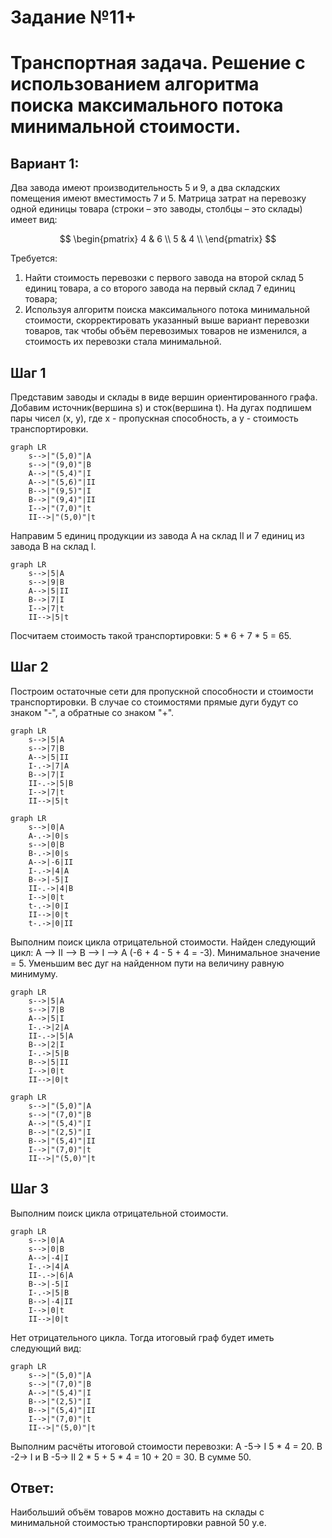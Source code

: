 # Задание №11+
# Транспортная задача. Решение с использованием алгоритма поиска максимального потока минимальной стоимости.
## Вариант 1:

Два завода имеют производительность 5 и 9, а два складских помещения имеют вместимость 7 и 5. Матрица затрат на перевозку одной единицы товара (строки – это заводы, столбцы – это склады) имеет вид:

$$
 \begin{pmatrix}    
  4 & 6 \\ 
  5 & 4 \\ 
 \end{pmatrix}    
$$

Требуется:
1. Найти стоимость перевозки с первого завода на второй склад 5 единиц товара, а со второго завода на первый склад 7 единиц товара;
2. Используя алгоритм поиска максимального потока минимальной стоимости, скорректировать указанный выше вариант перевозки товаров, так чтобы объём перевозимых товаров не изменился, а стоимость их перевозки стала минимальной.


## Шаг 1
Представим заводы и склады в виде вершин ориентированного графа. Добавим источник(вершина s) и сток(вершина t). На дугах подпишем пары чисел (x, y), где x - пропускная способность, а y - стоимость транспортировки.
```mermaid
graph LR
    s-->|"(5,0)"|A
    s-->|"(9,0)"|B
    A-->|"(5,4)"|I
    A-->|"(5,6)"|II
    B-->|"(9,5)"|I
    B-->|"(9,4)"|II
    I-->|"(7,0)"|t
    II-->|"(5,0)"|t
```
Направим 5 единиц продукции из завода А на склад II и 7 единиц из завода B на склад I.
```mermaid
graph LR
    s-->|5|A
    s-->|9|B
    A-->|5|II
    B-->|7|I
    I-->|7|t
    II-->|5|t
```
Посчитаем стоимость такой транспортировки: 5 * 6 + 7 * 5 = 65.
## Шаг 2
Построим остаточные сети для пропускной способности и стоимости транспортировки. В случае со стоимостями прямые дуги будут со знаком "-", а обратные со знаком "+".
```mermaid
graph LR
    s-->|5|A
    s-->|7|B
    A-->|5|II
    I-.->|7|A
    B-->|7|I
    II-.->|5|B
    I-->|7|t
    II-->|5|t
```

```mermaid
graph LR
    s-->|0|A
    A-.->|0|s
    s-->|0|B
    B-.->|0|s
    A-->|-6|II
    I-.->|4|A
    B-->|-5|I
    II-.->|4|B
    I-->|0|t
    t-.->|0|I
    II-->|0|t
    t-.->|0|II
```
Выполним поиск цикла отрицательной стоимости. Найден следующий цикл:
A --> II --> B --> I --> A (-6 + 4 - 5 + 4 = -3). Минимальное значение = 5. Уменьшим вес дуг на найденном пути на величину равную минимуму.

```mermaid
graph LR
    s-->|5|A
    s-->|7|B
    A-->|5|I
    I-.->|2|A
    II-.->|5|A
    B-->|2|I
    I-.->|5|B
    B-->|5|II
    I-->|0|t
    II-->|0|t
```

```mermaid
graph LR
    s-->|"(5,0)"|A
    s-->|"(7,0)"|B
    A-->|"(5,4)"|I
    B-->|"(2,5)"|I
    B-->|"(5,4)"|II
    I-->|"(7,0)"|t
    II-->|"(5,0)"|t
```

## Шаг 3
Выполним поиск цикла отрицательной стоимости. 
```mermaid
graph LR
    s-->|0|A
    s-->|0|B
    A-->|-4|I
    I-.->|4|A
    II-.->|6|A
    B-->|-5|I
    I-.->|5|B
    B-->|-4|II
    I-->|0|t
    II-->|0|t
```

Нет отрицательного цикла. Тогда итоговый граф будет иметь следующий вид:

```mermaid
graph LR
    s-->|"(5,0)"|A
    s-->|"(7,0)"|B
    A-->|"(5,4)"|I
    B-->|"(2,5)"|I
    B-->|"(5,4)"|II
    I-->|"(7,0)"|t
    II-->|"(5,0)"|t
```
Выполним расчёты итоговой стоимости перевозки:
A -5-> I 5 * 4 = 20. B -2-> I и B -5-> II 2 * 5 + 5 * 4 = 10 + 20 = 30. В сумме 50.
## Ответ:
Наибольший объём товаров можно доставить на склады с минимальной стоимостью транспортировки равной 50 у.е.
